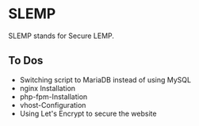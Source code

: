 # SLEMP

SLEMP stands for Secure LEMP.


## To Dos

- Switching script to MariaDB instead of using MySQL
- nginx Installation
- php-fpm-Installation
- vhost-Configuration
- Using Let's Encrypt to secure the website
